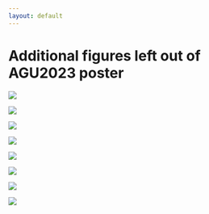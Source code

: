 ```yaml
---
layout: default
---
```


# Additional figures left out of AGU2023 poster

![](./plots/main_effects_grid_v3.png)

![](./plots/int_effects_grid_v3.png)

![](./plots/weights_grid_v3.png)

![](./plots/p_grid_v3.png)

![](./plots/WUE_dYdXVPD_v3.png)

![](./plots/WUE_VPD_v3.png)

![](./plots/net_sens_allsites_v3.png)

![](./plots/net_sens_allsites2_v3.png)
